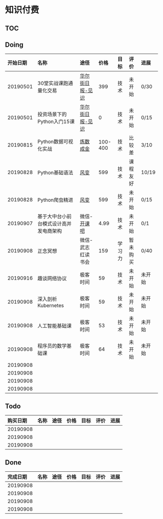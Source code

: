 # 知识付费
[TOC]()
---

## Doing
|开始日期|名称|途径|价格|目标|评价|进展|
|:----|:----|:----|:----|:----|:----|:----|
|20190501| 30堂实战课跑通量化交易 | [华尔街日报-见识][2] |399| 技术 | 未开始 | 0/30 |
| 20190501| 投资场景下的Python入门15课 | [华尔街日报-见识][3] | 0 | 技术 |未开始 | 0/15 | 
|20190815| Python数据可视化实战 | [炼数成金][4] | 100-400| 技术 | 比较差 | 3/10|
|20190828| Python基础语法 | [风变][5] | 599 | 技术 | 课程友好|10/19 |
|20190828| Python爬虫精进 | [风变][6] | 599 | 技术 | 未开始 | 0/15 |
|20190907| 基于大中台小前台模式设计高并发电商架构 |微信-[开课吧][7]|4.99|技术| 未开始 |0/1|
|20190908| 正念冥想 | 微信-武志红读书会 | 159 | 学习力 | 暂未购买 | 0/40 |
|20190916| 趣谈网络协议 | 极客时间 | 59 | 技术 | 未开始 | 未开始|
|20190908| 深入剖析 Kubernetes| 极客时间 | 59 | 技术 | 未开始 | 未开始|
|20190908| 人工智能基础课 | 极客时间 | 53| 技术 | 未开始 | 未开始|
|20190908| 程序员的数学基础课| 极客时间 | 64 | 技术 | 未开始 | 未开始| 
|20190908| | | | |||
|20190908| | | | |||
|20190908| | | | |||
|20190908| | | | |||

## Todo
|购买日期|名称|途径|价格|目标|评价|进展|
|:----|:----|:----|:----|:----|:----|:----|
|20190908| | | | |||
|20190908| | | | |||
|20190908| | | | |||

## Done
|完成日期|名称|途径|价格|目标|评价|进展|
|:----|:----|:----|:----|:----|:----|:----|
|20190908| | | | |||
|20190908| | | | |||
|20190908| | | | |||
|20190908| | | | |||

[2]:	jianshiapp.com
[3]:	jianshiapp.com
[4]:	dataguru.cn
[5]:	pypypy.cn
[6]:	pypypy.cn
[7]:	https://learn.kaikeba.com/home